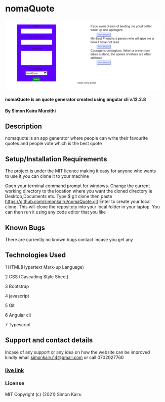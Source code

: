 # nomaQuote
![nomaQuote!](./src/assets/webpage.png)
#### nomaQuote is an quote  generator created using angular cli  v.12.2.8
#### By Simon Kairu Mureithi
## Description
nomaquote is an app generator where people can write their favourite quotes and people vote which is the best quote 
## Setup/Installation Requirements
The project is under the MIT licence making it easy for anyone who wants to use it,you can clone it to your machine

Open your terminal command prompt for windows.
Change the current working directory to the location where you want the cloned directory ie Desktop,Documents ets.
Type $ git clone then paste https://github.com/simonkairu/nomaQuote.git
Enter to create your local clone.
This will clone the repositoty into your local folder in your laptop.
You can then run it using any code editor that you like
## Known Bugs
There are currently no known bugs contact incase you get any
## Technologies Used
1 HTML(Hypertext Mark-up Language)

2 CSS (Cascading Style Sheet)

3 Bootstrap

4 javascript

5 Git

6 Angular cli

7 Typescript
## Support and contact details
Incase of any support or any idea on how the website can be improved kindly email  simonkairu14@gmail.com or call 0702027760

### [live link](https://simonkairu.github.io/nomaQuote/)

### License
MIT
Copyright (c) {2021} Simon Kairu
